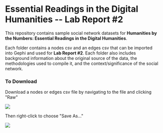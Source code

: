 # Essential Readings in the Digital Humanities -- Lab Report #2

This repository contains sample social network datasets for **Humanities by the Numbers: Essential Readings in the Digital Humanities**.

Each folder contains a nodes csv and an edges csv that can be imported into Gephi and used for **Lab Report #2**. Each folder also includes background information about the original source of the data, the methodologies used to compile it, and the context/significance of the social network.

### To Download

Download a nodes or edges csv file by navigating to the file and clicking "Raw"

![][1]

[1]: images/click-raw.png

Then right-click to choose "Save As..."

![][2]

[2]: images/click-save-as.png
